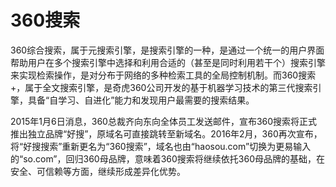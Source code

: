 # 360搜索

360综合搜索，属于元搜索引擎，是搜索引擎的一种，是通过一个统一的用户界面帮助用户在多个搜索引擎中选择和利用合适的（甚至是同时利用若干个）搜索引擎来实现检索操作，是对分布于网络的多种检索工具的全局控制机制。而360搜索+，属于全文搜索引擎，是奇虎360公司开发的基于机器学习技术的第三代搜索引擎，具备“自学习、自进化”能力和发现用户最需要的搜索结果。

2015年1月6日消息，360总裁齐向东向全体员工发送邮件，宣布360搜索将正式推出独立品牌“好搜”，原域名可直接跳转至新域名。2016年2月，360再次宣布，将“好搜搜索”重新更名为“360搜索”，域名也由“haosou.com”切换为更易输入的“so.com”，回归360母品牌，意味着360搜索将继续依托360母品牌的基础，在安全、可信赖等方面，继续形成差异化优势。
